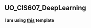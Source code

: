 ## UO_CIS607_DeepLearning

#### I am using [this](https://www.sharelatex.com/templates/presentations/bredelediapo-master) template